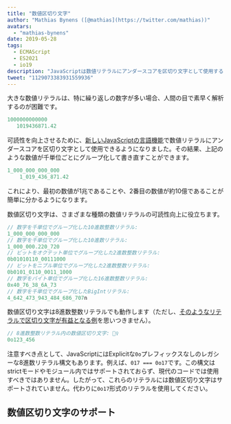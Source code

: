 ```yaml
---
title: "数値区切り文字"
author: "Mathias Bynens ([@mathias](https://twitter.com/mathias))"
avatars:
  - "mathias-bynens"
date: 2019-05-28
tags:
  - ECMAScript
  - ES2021
  - io19
description: "JavaScriptは数値リテラルにアンダースコアを区切り文字として使用することをサポートし、ソースコードの可読性と保守性を向上させます。"
tweet: "1129073383931559936"
---
```

大きな数値リテラルは、特に繰り返しの数字が多い場合、人間の目で素早く解析するのが困難です。

```js
1000000000000
   1019436871.42
```

可読性を向上させるために、[新しいJavaScriptの言語機能](https://github.com/tc39/proposal-numeric-separator)で数値リテラルにアンダースコアを区切り文字として使用できるようになりました。その結果、上記のような数値が千単位ごとにグループ化して書き直すことができます。

<!--truncate-->
```js
1_000_000_000_000
    1_019_436_871.42
```

これにより、最初の数値が1兆であることや、2番目の数値が約10億であることが簡単に分かるようになります。

数値区切り文字は、さまざまな種類の数値リテラルの可読性向上に役立ちます。

```js
// 数字を千単位でグループ化した10進数整数リテラル:
1_000_000_000_000
// 数字を千単位でグループ化した10進数リテラル:
1_000_000.220_720
// ビットをオクテット単位でグループ化した2進数整数リテラル:
0b01010110_00111000
// ビットをニブル単位でグループ化した2進数整数リテラル:
0b0101_0110_0011_1000
// 数字をバイト単位でグループ化した16進数整数リテラル:
0x40_76_38_6A_73
// 数字を千単位でグループ化したBigIntリテラル:
4_642_473_943_484_686_707n
```

数値区切り文字は8進数整数リテラルでも動作します（ただし、[そのようなリテラルで区切り文字が有益となる例](https://github.com/tc39/proposal-numeric-separator/issues/44)を思いつきません）。

```js
// 8進数整数リテラル内の数値区切り文字: 🤷‍♀️
0o123_456
```

注意すべき点として、JavaScriptにはExplicitな`0o`プレフィックスなしのレガシーな8進数リテラル構文もあります。例えば、`017 === 0o17`です。この構文はstrictモードやモジュール内ではサポートされておらず、現代のコードでは使用すべきではありません。したがって、これらのリテラルには数値区切り文字はサポートされていません。代わりに`0o17`形式のリテラルを使用してください。

## 数値区切り文字のサポート

<feature-support chrome="75 /blog/v8-release-75#numeric-separators"
                 firefox="70 https://hacks.mozilla.org/2019/10/firefox-70-a-bountiful-release-for-all/"
                 safari="13"
                 nodejs="12.5.0 https://nodejs.org/en/blog/release/v12.5.0/"
                 babel="yes https://babeljs.io/docs/en/babel-plugin-proposal-numeric-separator"></feature-support>
